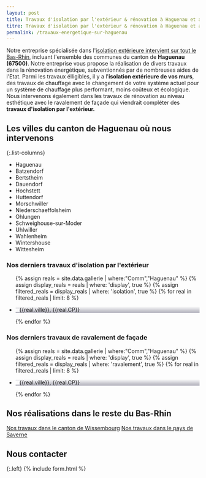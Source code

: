 ```yaml
---
layout: post
title: Travaux d'isolation par l'extérieur & rénovation à Haguenau et aux alentours
titre: Travaux d'isolation par l'extérieur & rénovation à Haguenau et aux alentours
permalink: /travaux-energetique-sur-haguenau
---
```

Notre entreprise spécialisée dans l'[isolation extérieure intervient sur tout le Bas-Rhin](/isolation-extérieure/), incluant l'ensemble des communes du canton de <strong>Haguenau (67500)</strong>. 
Notre entreprise vous propose la réalisation de divers travaux dans la rénovation énergétique, subventionnés par de nombreuses aides de l'Etat.
Parmi les travaux élligibles, il y a l'<strong>isolation extérieure de vos murs</strong>, des travaux de chauffage avec le changement de votre système actuel pour un système de chauffage plus performant, moins coûteux et écologique. Nous intervenons également dans les travaux de rénovation au niveau esthétique avec le ravalement de façade qui viendrait compléter des <strong>travaux d'isolation par l'extérieur.</strong>

## Les villes du canton de Haguenau où nous intervenons

{:.list-columns}
- Haguenau
- Batzendorf
- Bertstheim
- Dauendorf
- Hochstett
- Huttendorf
- Morschwiller
- Niederschaeffolsheim
- Ohlungen
- Schweighouse-sur-Moder
- Uhlwiller
- Wahlenheim
- Wintershouse
- Wittesheim


### Nos derniers travaux d'isolation par l'extérieur
  <ul class="grid four">
  	{% assign reals = site.data.gallerie | where:"Comm","Haguenau" %}
    {% assign display_reals = reals | where: 'display', true %}
    {% assign filtered_reals = display_reals | where: 'isolation', true %}
    {% for real in filtered_reals | limit: 8 %}
      <li class="item-grid realisation" onclick="closebox()" style="background-image: linear-gradient(0deg, rgba(2,0,36,0.3197872899159664) 0%, rgba(255,255,255,0) 100%),url(../assets/images/realisations/{{real.img}});" data-image="{{real.img}}" data-ville="{{real.ville}}" data-cp="{{real.CP}}">
        <img src="../assets/images/realisations/{{real.img}}" alt="travaux de rénovation de façade à {{real.ville}}" style="display: none;">
        <p><img src="../assets/images/icones/map-marker.png" width="10">{{real.ville}}, {{real.CP}}</p>
      </li>
    {% endfor %}
  </ul>

### Nos derniers travaux de ravalement de façade
  <ul class="grid four">
  	{% assign reals = site.data.gallerie | where:"Comm","Haguenau" %}
    {% assign display_reals = reals | where: 'display', true %}
    {% assign filtered_reals = display_reals | where: 'ravalement', true %}
    {% for real in filtered_reals | limit: 8 %}
      <li class="item-grid realisation" onclick="closebox()" style="background-image: linear-gradient(0deg, rgba(2,0,36,0.3197872899159664) 0%, rgba(255,255,255,0) 100%),url(../assets/images/realisations/{{real.img}});" data-image="{{real.img}}" data-ville="{{real.ville}}" data-cp="{{real.CP}}">
        <img src="../assets/images/realisations/{{real.img}}" alt="travaux de rénovation de façade à {{real.ville}}" style="display: none;">
        <p><img src="../assets/images/icones/map-marker.png" width="10">{{real.ville}}, {{real.CP}}</p>
      </li>
    {% endfor %}
  </ul>
  
## Nos réalisations dans le reste du Bas-Rhin
[Nos travaux dans le canton de Wissembourg](/travaux-energetique-sur-wissembourg)
[Nos travaux dans le pays de Saverne](/travaux-energetique-sur-saverne)
## Nous contacter
{:.left}
{% include form.html %}